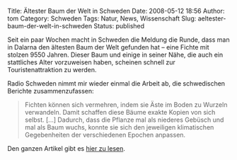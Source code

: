 Title: Ältester Baum der Welt in Schweden
Date: 2008-05-12 18:56
Author: tom
Category: Schweden
Tags: Natur, News, Wissenschaft
Slug: aeltester-baum-der-welt-in-schweden
Status: published

Seit ein paar Wochen macht in Schweden die Meldung die Runde, dass man
in Dalarna den ältesten Baum der Welt gefunden hat – eine Fichte mit
stolzen 9550 Jahren. Dieser Baum und einige in seiner Nähe, die auch ein
stattliches Alter vorzuweisen haben, scheinen schnell zur
Touristenattraktion zu werden.

Radio Schweden nimmt mir wieder einmal die Arbeit ab, die schwedischen
Berichte zusammenzufassen:

> Fichten können sich vermehren, indem sie Äste im Boden zu Wurzeln
> verwandeln. Damit schaffen diese Bäume exakte Kopien von sich selbst.
> [...] Dadurch, dass die Pflanze mal als niederes Gebüsch und mal als
> Baum wuchs, konnte sie sich den jeweiligen klimatischen Gegebenheiten
> der verschiedenen Epochen anpassen.

Den ganzen Artikel gibt es [hier zu
lesen](http://www.sr.se/cgi-bin/international/nyhetssidor/artikel.asp?nyheter=1&programid=2108&Artikel=2066566).

